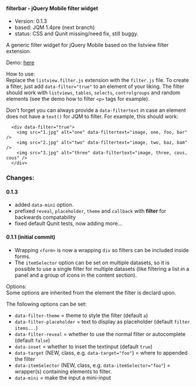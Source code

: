 #### filterbar - jQuery Mobile filter widget 

- Version:  0.1.3
- based:    JQM 1.4pre (next branch)
- status:   CSS and Qunit missing/need fix, still buggy.

A generic filter widget for jQuery Mobile based on the listview filter extension.

Demo: [here](http://www.franckreich.de/jqm/filter/demo.html)

How to use:  
Replace the `listview.filter.js` extension with the `filter.js` file. To create a filter, just
add `data-filter="true"` to an element of your liking. The filter should work with `listviews`, `tables`, 
`selects`, `controlgroups` and random elements (see the demo how to filter `<p>` tags for example).

Don't forget you can always provide a `data-filtertext` in case an element does not have a `text()`
for JQM to filter. For example, this should work:

````
  <div data-filter="true">
    <img src="1.jpg" alt="one" data-filtertext="image, one, foo, bar" />
    <img src="2.jpg" alt="two" data-filtertext="image, two, baz, bam" />
    <img src="3.jpg" alt="three" data-filtertext="image, three, cous, cous" />
  </div>
````

### Changes:  

#### 0.1.3
- added `data-mini` option.
- prefixed `reveal`, `placeholder`, `theme` and `callback` with **filter** for backwards compatability
- fixed default Qunit tests, now adding more... 

#### 0.1.1 (initial commit)
- Wrapping `<form>` is now a wrapping `div` so filters can be included inside forms.
- The `itemSelector` option can be set on multiple datasets, so it is possible to use a single filter for
multiple datasets (like filtering a list in a panel and a group of icons in the content section).

Options:  
Some options are inherited from the element the filter is declard upon. 

The following options can be set:
- `data-filter-theme` = theme to style the filter (default `a`)
- `data-filter-placeholder` = text to display as placeholder (default `filter items...`)
- `data-filter-reveal` = whether to use the normal filter or autocomplete (default `false`)
- `data-inset` = whether to inset the textinput (default `true`)
- `data-target` (NEW, class, e.g. `data-target="foo"`) = where to appended the filter
- `data-itemSelector` (NEW, class, e.g. `data-itemSelector="foo"`) = wrapper(s) containing elements to filter.
- `data-mini` = make the input a mini-input



